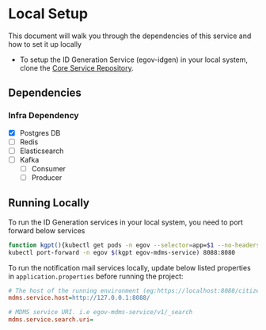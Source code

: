 # Local Setup

This document will walk you through the dependencies of this service and how to set it up locally

- To setup the ID Generation Service (egov-idgen) in your local system, clone the [Core Service Repository](https://github.com/upyog/UPYOG/tree/master/core-services).

## Dependencies

### Infra Dependency

- [X] Postgres DB
- [ ] Redis
- [ ] Elasticsearch
- [ ] Kafka
  - [ ] Consumer
  - [ ] Producer

## Running Locally

To run the ID Generation services in your local system, you need to port forward below services

```bash
function kgpt(){kubectl get pods -n egov --selector=app=$1 --no-headers=true | head -n1 | awk '{print $1}'}
kubectl port-forward -n egov $(kgpt egov-mdms-service) 8088:8080
``` 

To run the notification mail services locally, update below listed properties in `application.properties` before running the project:

```ini
# The host of the running environment (eg:https://localhost:8088/citizen)
mdms.service.host=http://127.0.0.1:8088/

# MDMS service URI. i.e egov-mdms-service/v1/_search
mdms.service.search.uri=
```

